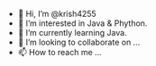- 👋 Hi, I’m @krish4255
- 👀 I’m interested in Java & Phython.
- 🌱 I’m currently learning Java.
- 💞️ I’m looking to collaborate on ...
- 📫 How to reach me ...

<!---
krish4255/krish4255 is a ✨ special ✨ repository because its `README.md` (this file) appears on your GitHub profile.
You can click the Preview link to take a look at your changes.
--->

